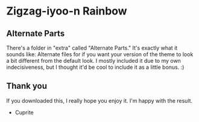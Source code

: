 # Zigzag-iyoo-n Rainbow

## Alternate Parts

There's a folder in "extra" called "Alternate Parts." It's exactly what it sounds
like: Alternate files for if you want your version of the theme to look a bit
different from the default look. I mostly included it due to my own indecisiveness,
but I thought it'd be cool to include it as a little bonus. :)

## Thank you

If you downloaded this, I really hope you enjoy it. I'm happy with the result.

- Cuprite